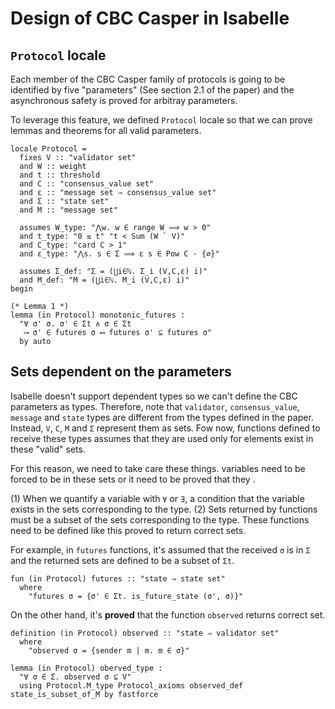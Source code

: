 # Design of CBC Casper in Isabelle
## `Protocol` locale
Each member of the CBC Casper family of protocols is going to be identified by five "parameters" (See section 2.1 of the paper) and the asynchronous safety is proved for arbitray parameters.

To leverage this feature, we defined `Protocol` locale so that we can prove lemmas and theorems for all valid parameters.

```
locale Protocol =
  fixes V :: "validator set"
  and W :: weight
  and t :: threshold
  and C :: "consensus_value set"
  and ε :: "message set ⇒ consensus_value set"
  and Σ :: "state set"
  and M :: "message set"

  assumes W_type: "⋀w. w ∈ range W ⟹ w > 0"
  and t_type: "0 ≤ t" "t < Sum (W ` V)"
  and C_type: "card C > 1"
  and ε_type: "⋀s. s ∈ Σ ⟹ ε s ∈ Pow C - {∅}"

  assumes Σ_def: "Σ = (⋃i∈ℕ. Σ_i (V,C,ε) i)"
  and M_def: "M = (⋃i∈ℕ. M_i (V,C,ε) i)"
begin
```

```
(* Lemma 1 *)
lemma (in Protocol) monotonic_futures :
  "∀ σ' σ. σ' ∈ Σt ∧ σ ∈ Σt
   ⟶ σ' ∈ futures σ ⟷ futures σ' ⊆ futures σ"
  by auto
```

## Sets dependent on the parameters
Isabelle doesn't support dependent types so we can't define the CBC parameters as types. Therefore, note that `validator`, `consensus_value`, `message` and `state` types are different from the types defined in the paper. Instead, `V`, `C`, `M` and `Σ` represent them as sets. Fow now, functions defined to receive these types assumes that they are used only for elements exist in these "valid" sets. 

For this reason, we need to take care these things.
variables need to be forced to be in these sets or it need to be proved that they .

(1) When we quantify a variable with `∀` or `∃`, a condition that the variable exists in the sets corresponding to the type.
(2) Sets returned by functions must be a subset of the sets corresponding to the type. These functions need to be defined like this proved to return correct sets.

For example, in `futures` functions, it's assumed that the received `σ` is in `Σ` and the returned sets are defined to be a subset of `Σt`.
```
fun (in Protocol) futures :: "state ⇒ state set"
  where
    "futures σ = {σ' ∈ Σt. is_future_state (σ', σ)}"
```

On the other hand, it's **proved** that the function `observed` returns correct set.
```
definition (in Protocol) observed :: "state ⇒ validator set"
  where
    "observed σ = {sender m | m. m ∈ σ}"

lemma (in Protocol) oberved_type :
  "∀ σ ∈ Σ. observed σ ⊆ V"
  using Protocol.M_type Protocol_axioms observed_def state_is_subset_of_M by fastforce
```
